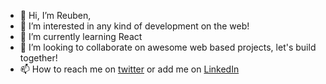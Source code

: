 - 👋 Hi, I’m Reuben,
- 👀 I’m interested in any kind of development on the web!
- 🌱 I’m currently learning React
- 💞️ I’m looking to collaborate on awesome web based projects, let's build together!
- 📫 How to reach me on [twitter](https://twitter.com/reubenfrith) or add me on [LinkedIn](https://www.linkedin.com/in/reuben-frith/)

<!---
learner1unknown/learner1unknown is a ✨ special ✨ repository because its `README.md` (this file) appears on your GitHub profile.
You can click the Preview link to take a look at your changes.
--->
